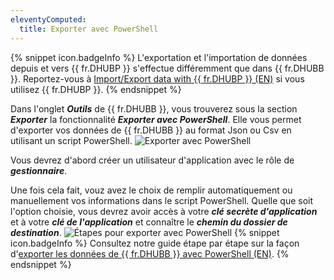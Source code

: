 ```yaml
---
eleventyComputed:
  title: Exporter avec PowerShell
---
```

{% snippet icon.badgeInfo %}
L'exportation et l'importation de données depuis et vers {{ fr.DHUBP }} s'effectue différemment que dans {{ fr.DHUBB }}. Reportez-vous à [Import/Export data with {{ fr.DHUBP }} (EN)](/kb/hub-business/how-to-articles/import-export-data-hub-personal/) si vous utilisez {{ fr.DHUBP }}.
{% endsnippet %}

Dans l'onglet ***Outils*** de {{ fr.DHUBB }}, vous trouverez sous la section ***Exporter*** la fonctionnalité ***Exporter avec PowerShell***. Elle vous permet d'exporter vos données de {{ fr.DHUBB }} au format Json ou Csv en utilisant un script PowerShell.
![Exporter avec PowerShell](https://cdnweb.devolutions.net/docs/fr/hub/Hub2012.png)

Vous devrez d'abord créer un utilisateur d'application avec le rôle de ***gestionnaire***.

Une fois cela fait, vouz avez le choix de remplir automatiquement ou manuellement vos informations dans le script PowerShell. Quelle que soit l'option choisie, vous devrez avoir accès à votre ***clé secrète d'application*** et à votre ***clé de l'application*** et connaître le ***chemin du dossier de destination***.
![Étapes pour exporter avec PowerShell](https://cdnweb.devolutions.net/docs/fr/hub/Hub2013.png)
{% snippet icon.badgeInfo %}
Consultez notre guide étape par étape sur la façon d'[exporter les données de {{ fr.DHUBB }} avec PowerShell (EN)](/kb/hub-business/how-to-articles/export-data-hub-business-powershell/).
{% endsnippet %}
